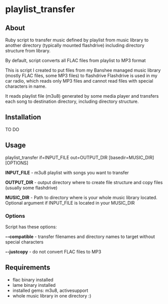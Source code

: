 # playlist_transfer
## About
Ruby script to transfer music defined by playlist from music library to another directory (typically mounted flashdrive) including directory structure from library.

By default, script converts all FLAC files from playlist to MP3 format

This is script I created to put files from my Banshee managed music library (mostly FLAC files, some MP3 files) to flashdrive
Flashdrive is used in my car radio, which reads only MP3 files and cannot read files with special characters in name.

It reads playlist file (m3u8) generated by some media player and transfers each song to destination directory, including directory structure.

## Installation
TO DO

## Usage
playlist_transfer if=INPUT_FILE out=OUTPUT_DIR [basedir=MUSIC_DIR] [OPTIONS]

**INPUT_FILE** - m3u8 playlist with songs you want to transfer

**OUTPUT_DIR** - output directory where to create file structure and copy files (usually some flashdrive)

**MUSIC_DIR** - Path to directory where is your whole music library located. Optional argument if INPUT_FILE is located in your MUSIC_DIR

### Options
Script has these options:

**--compatible**  - transfer filenames and directory names to target without special characters

**--justcopy**  - do not convert FLAC files to MP3

## Requirements
* flac binary installed
* lame binary installed
* installed gems: m3u8, activesupport
* whole music library in one directory :)
